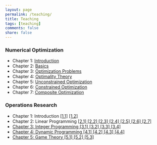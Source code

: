 ```yaml
---
layout: page
permalink: /teaching/
title: Teaching
tags: [teaching]
comments: false
share: false
---
```



 
### Numerical Optimization
* Chapter 1: <a href="../teaching/OPT_1.pdf" class="textlink" target="_blank">Introduction </a> 
* Chapter 2: <a href="../teaching/OPT_2.pdf" class="textlink" target="_blank">Basics</a>
* Chapter 3: <a href="../teaching/OPT_3.pdf" class="textlink" target="_blank">Optimization Problems</a>
* Chapter 4: <a href="../teaching/OPT_4.pdf" class="textlink" target="_blank">Optimality Theory</a>
* Chapter 5: <a href="../teaching/OPT_5.pdf" class="textlink" target="_blank">Unconstrained Optimization</a>
* Chapter 6: <a href="../teaching/OPT_6.pdf" class="textlink" target="_blank">Constrained Optimization</a>
* Chapter 7: <a href="../teaching/OPT_7.pdf" class="textlink" target="_blank">Composite Optimization</a>



### Operations Research
* Chapter 1: Introduction  <a href="../teaching/C11.pdf" class="textlink" target="_blank">[1.1]</a>  <a href="../teaching/C12.pdf" class="textlink" target="_blank">[1.2]</a>
* Chapter 2: Linear Programming  <a href="../teaching/C21.pdf" class="textlink" target="_blank">[2.1]  <a href="../teaching/C22.pdf" class="textlink" target="_blank">[2.2]  <a href="../teaching/C23.pdf" class="textlink" target="_blank">[2.3]  <a href="../teaching/C24.pdf" class="textlink" target="_blank">[2.4]  <a href="../teaching/C25.pdf" class="textlink" target="_blank">[2.5]  <a href="../teaching/C26.pdf" class="textlink" target="_blank">[2.6]  <a href="../teaching/C27.pdf" class="textlink" target="_blank">[2.7] 
* Chapter 3: Integer Programming  <a href="../teaching/C31.pdf" class="textlink" target="_blank">[3.1]  <a href="../teaching/C32.pdf" class="textlink" target="_blank">[3.2]  <a href="../teaching/C33.pdf" class="textlink" target="_blank">[3.3]  <a href="../teaching/C34.pdf" class="textlink" target="_blank">[3.4] 
* Chapter 4: Dynamic Programming  <a href="../teaching/C41.pdf" class="textlink" target="_blank">[4.1]  <a href="../teaching/C42.pdf" class="textlink" target="_blank">[4.2]  <a href="../teaching/C43.pdf" class="textlink" target="_blank">[4.3]  <a href="../teaching/C44.pdf" class="textlink" target="_blank">[4.4]
* Chapter 5: Game Theory  <a href="../teaching/C51.pdf" class="textlink" target="_blank">[5.1]  <a href="../teaching/C52.pdf" class="textlink" target="_blank">[5.2]  <a href="../teaching/C53.pdf" class="textlink" target="_blank">[5.3] 


  
